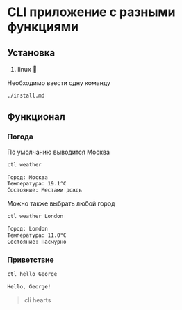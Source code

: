 # CLI приложение с разными функциями

## Установка
1. linux 🐧

Необходимо ввести одну команду
```
./install.md
```

## Функционал

### Погода
По умолчанию выводится Москва
```bash
ctl weather
```
```bash
Город: Москва
Температура: 19.1°C
Состояние: Местами дождь
```
Можно также выбрать любой город
```bash
ctl weather London
```

```bash
Город: London
Температура: 11.0°C
Состояние: Пасмурно
```


### Приветствие
```bash
ctl hello George
```

```bash
Hello, George!
```

> cli hearts